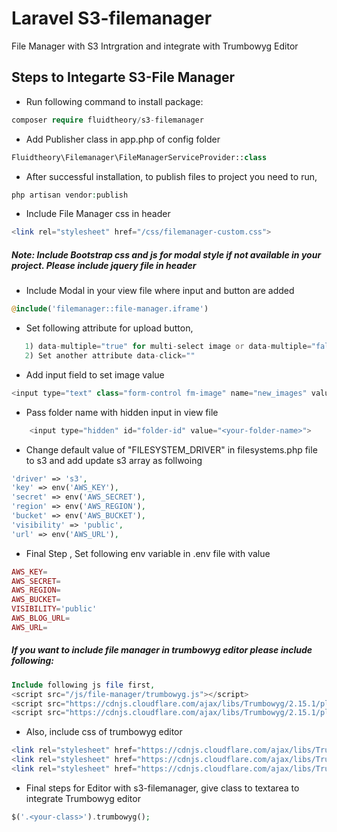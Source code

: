 # Laravel S3-filemanager

File Manager with S3 Intrgration and integrate with Trumbowyg Editor

## Steps to Integarte S3-File Manager

- Run following command to install package: 
```php
composer require fluidtheory/s3-filemanager
```

- Add Publisher class in app.php of config folder
```php        
Fluidtheory\Filemanager\FileManagerServiceProvider::class
```

- After successful installation, to publish files to project you need to run, 
```php 
php artisan vendor:publish
```

- Include File Manager css in header
```php
<link rel="stylesheet" href="/css/filemanager-custom.css">
```

##### Note: Include Bootstrap css and js for modal style if not available in your project. Please include jquery file in header

- Include Modal in your view file where input and button are added
```php
@include('filemanager::file-manager.iframe')
```

- Set following attribute for upload button,
```php
   1) data-multiple="true" for multi-select image or data-multiple="false" for single image select
   2) Set another attribute data-click=""
```  

- Add input field to set image value
```php
<input type="text" class="form-control fm-image" name="new_images" value="" readonly>
```

- Pass folder name with hidden input in view file
```php
    <input type="hidden" id="folder-id" value="<your-folder-name>">
```  

- Change default value of "FILESYSTEM_DRIVER" in filesystems.php file to s3 and add update s3 array as follwoing
```php
'driver' => 's3',
'key' => env('AWS_KEY'),
'secret' => env('AWS_SECRET'),
'region' => env('AWS_REGION'),
'bucket' => env('AWS_BUCKET'),
'visibility' => 'public',
'url' => env('AWS_URL'),
```

- Final Step , Set following env variable in .env file with value
```php
AWS_KEY=
AWS_SECRET=
AWS_REGION=
AWS_BUCKET=
VISIBILITY='public'
AWS_BLOG_URL=
AWS_URL=
```

##### If you want to include file manager in trumbowyg editor please include following:
```php
Include following js file first,
<script src="/js/file-manager/trumbowyg.js"></script>
<script src="https://cdnjs.cloudflare.com/ajax/libs/Trumbowyg/2.15.1/plugins/emoji/trumbowyg.emoji.min.js"></script>
<script src="https://cdnjs.cloudflare.com/ajax/libs/Trumbowyg/2.15.1/plugins/table/trumbowyg.table.min.js"></script>
```

- Also, include css of trumbowyg editor
```php
<link rel="stylesheet" href="https://cdnjs.cloudflare.com/ajax/libs/Trumbowyg/2.15.1/ui/trumbowyg.min.css">
<link rel="stylesheet" href="https://cdnjs.cloudflare.com/ajax/libs/Trumbowyg/2.15.1/plugins/emoji/ui/trumbowyg.emoji.min.css">
<link rel="stylesheet" href="https://cdnjs.cloudflare.com/ajax/libs/Trumbowyg/2.15.1/plugins/table/ui/trumbowyg.table.min.css">
```

- Final steps for Editor with s3-filemanager, give class to textarea to integrate Trumbowyg editor
```php
$('.<your-class>').trumbowyg();
```


